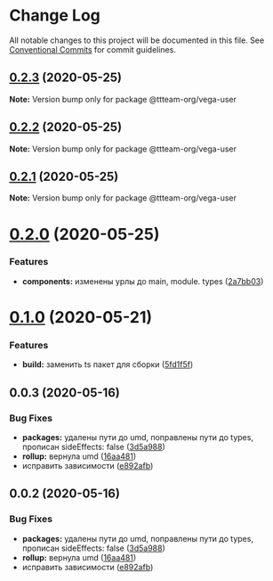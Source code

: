 # Change Log

All notable changes to this project will be documented in this file.
See [Conventional Commits](https://conventionalcommits.org) for commit guidelines.

## [0.2.3](https://github.com/ttteam-org/ttteam-vega-ui/compare/@ttteam-org/vega-user@0.2.1...@ttteam-org/vega-user@0.2.3) (2020-05-25)

**Note:** Version bump only for package @ttteam-org/vega-user





## [0.2.2](https://github.com/ttteam-org/ttteam-vega-ui/compare/@ttteam-org/vega-user@0.2.1...@ttteam-org/vega-user@0.2.2) (2020-05-25)

**Note:** Version bump only for package @ttteam-org/vega-user





## [0.2.1](https://github.com/ttteam-org/ttteam-vega-ui/compare/@ttteam-org/vega-user@0.2.0...@ttteam-org/vega-user@0.2.1) (2020-05-25)

**Note:** Version bump only for package @ttteam-org/vega-user





# [0.2.0](https://github.com/ttteam-org/ttteam-vega-ui/compare/@ttteam-org/vega-user@0.1.0...@ttteam-org/vega-user@0.2.0) (2020-05-25)


### Features

* **components:** изменены урлы до main, module. types ([2a7bb03](https://github.com/ttteam-org/ttteam-vega-ui/commit/2a7bb0354a083e034a49ed7e3709283dec0b7381))





# [0.1.0](https://github.com/ttteam-org/ttteam-vega-ui/compare/@ttteam-org/vega-user@0.0.2...@ttteam-org/vega-user@0.1.0) (2020-05-21)


### Features

* **build:** заменить ts пакет для сборки ([5fd1f5f](https://github.com/ttteam-org/ttteam-vega-ui/commit/5fd1f5fcd66e4c7cd83b623b63c3fe49f1001d88))





## 0.0.3 (2020-05-16)

### Bug Fixes

- **packages:** удалены пути до umd, поправлены пути до types, прописан sideEffects: false ([3d5a988](https://github.com/gpn-prototypes/vega-ui/commit/3d5a98871aece5d6c79be112e2e60ecd0529694e))
- **rollup:** вернула umd ([16aa481](https://github.com/gpn-prototypes/vega-ui/commit/16aa48132ca6c3934b3b12aa079f8645a0efc89b))
- исправить зависимости ([e892afb](https://github.com/gpn-prototypes/vega-ui/commit/e892afb5368b7ed2c6bdd4c77e08917e033f75ed))

## 0.0.2 (2020-05-16)

### Bug Fixes

- **packages:** удалены пути до umd, поправлены пути до types, прописан sideEffects: false ([3d5a988](https://github.com/gpn-prototypes/vega-ui/commit/3d5a98871aece5d6c79be112e2e60ecd0529694e))
- **rollup:** вернула umd ([16aa481](https://github.com/gpn-prototypes/vega-ui/commit/16aa48132ca6c3934b3b12aa079f8645a0efc89b))
- исправить зависимости ([e892afb](https://github.com/gpn-prototypes/vega-ui/commit/e892afb5368b7ed2c6bdd4c77e08917e033f75ed))
